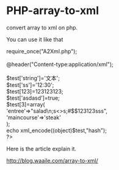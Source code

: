 PHP-array-to-xml
================

convert array to xml on php.

You can use it like that

<?php<br/>
require_once("A2Xml.php");<br/>
<br/>
@header("Content-type:application/xml");<br/>
<br/>
$test['string']='文本'; <br/>
$test['ss']='12:30'; <br/>
$test[123]=123123123;<br/>
$test['asdasd']=true;<br/>
$test[3]=array(<br/>
  'entree'=>"salad\n;s<>s;#$$123123sss", <br/>
	'maincourse'=>'steak'<br/>
);<br/>
echo xml_encode((object)$test,"hash");<br/>
?><br/>

Here is the article explain it.

http://blog.waaile.com/array-to-xml/
